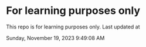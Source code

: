 # For learning purposes only
This repo is for learning purposes only.
Last updated at

Sunday, November 19, 2023 9:49:08 AM

